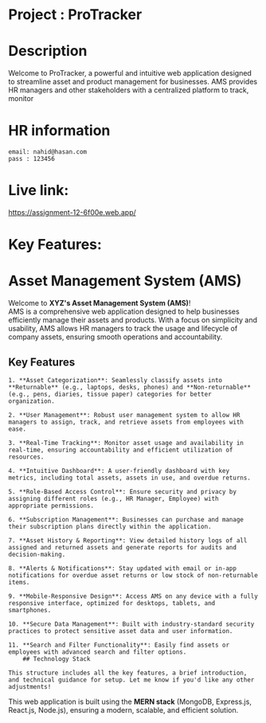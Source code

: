 # Project : ProTracker

# Description

Welcome to ProTracker, a powerful and intuitive web application designed to streamline asset and product management for businesses. AMS provides HR managers and other stakeholders with a centralized platform to track, monitor

# HR information

    email: nahid@hasan.com
    pass : 123456

# Live link:

https://assignment-12-6f00e.web.app/

# Key Features:

# Asset Management System (AMS)

Welcome to **XYZ's Asset Management System (AMS)**!  
AMS is a comprehensive web application designed to help businesses efficiently manage their assets and products. With a focus on simplicity and usability, AMS allows HR managers to track the usage and lifecycle of company assets, ensuring smooth operations and accountability.

## Key Features

    1. **Asset Categorization**: Seamlessly classify assets into **Returnable** (e.g., laptops, desks, phones) and **Non-returnable** (e.g., pens, diaries, tissue paper) categories for better organization.

    2. **User Management**: Robust user management system to allow HR managers to assign, track, and retrieve assets from employees with ease.

    3. **Real-Time Tracking**: Monitor asset usage and availability in real-time, ensuring accountability and efficient utilization of resources.

    4. **Intuitive Dashboard**: A user-friendly dashboard with key metrics, including total assets, assets in use, and overdue returns.

    5. **Role-Based Access Control**: Ensure security and privacy by assigning different roles (e.g., HR Manager, Employee) with appropriate permissions.

    6. **Subscription Management**: Businesses can purchase and manage their subscription plans directly within the application.

    7. **Asset History & Reporting**: View detailed history logs of all assigned and returned assets and generate reports for audits and decision-making.

    8. **Alerts & Notifications**: Stay updated with email or in-app notifications for overdue asset returns or low stock of non-returnable items.

    9. **Mobile-Responsive Design**: Access AMS on any device with a fully responsive interface, optimized for desktops, tablets, and smartphones.

    10. **Secure Data Management**: Built with industry-standard security practices to protect sensitive asset data and user information.

    11. **Search and Filter Functionality**: Easily find assets or employees with advanced search and filter options.
        ## Technology Stack

    This structure includes all the key features, a brief introduction, and technical guidance for setup. Let me know if you'd like any other adjustments!


This web application is built using the **MERN stack** (MongoDB, Express.js, React.js, Node.js), ensuring a modern, scalable, and efficient solution.
